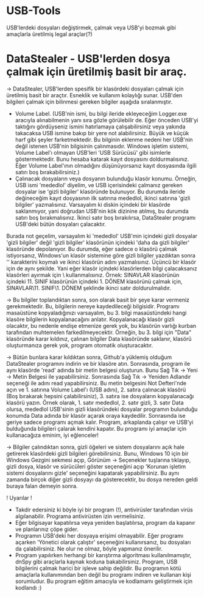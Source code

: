 # USB-Tools
USB'lerdeki dosyaları değiştirmek, çalmak veya USB'yi bozmak gibi amaçlarla üretilmiş legal araçlar(?)

# DataStealer - USB'lerden dosya çalmak için üretilmiş basit bir araç.

-> DataStealer, USB'lerden spesifik bir klasördeki dosyaları çalmak için üretilmiş basit bir araçtır. Esneklik ve kullanım kolaylığı sunar. USB'den bilgileri çalmak için bilinmesi gereken bilgiler aşağıda sıralanmıştır.

* Volume Label. (USB'nin ismi, bu bilgi ileride ekleyeceğim Logger.exe aracıyla alınabilmenin yanı sıra gözle görülebilir de. Eğer önceden USB'yi taktığını gördüyseniz ismini hatırlamaya çalışabilirsiniz veya yakında takacaksa USB ismine bakıp bir yere not alabilirsiniz. Büyük ve küçük harf gibi şeyler farketmektedir. Bu bilginin eklenme nedeni her USB'nin değil istenen USB'nin bilgisinin çalınmasıdır. Windows işletim sistemi, Volume Label'ı olmayan USB'leri 'USB Sürücüsü' gibi isimlerle göstermektedir. Bunu hesaba katarak kayıt dosyasını doldurmalısınız. Eğer Volume Label'ının olmadığını düşünüyorsanız kayıt dosyasında ilgili satırı boş bırakabilirsiniz.)
* Çalınacak dosyaların veya dosyanın bulunduğu klasör konumu. Örneğin, USB ismi 'mededlol' diyelim, ve USB içerisindeki çalmanız gereken dosyalar ise 'gizli bilgiler' klasöründe bulunuyor. Bu durumda ileride değineceğim kayıt dosyasının ilk satırına mededlol, ikinci satırına 'gizli bilgiler' yazmalısınız. Varsayalım ki diskin içindeki bir klasörde saklanmıyor, yani doğrudan USB'nin kök dizinine atılmış, bu durumda satırı boş bırakmalısınız. İkinci satır boş bırakılırsa, DataStealer programı USB'deki bütün dosyaları çalacaktır.

Burada not geçelim, varsayalım ki 'mededlol' USB'min içindeki gizli dosyalar 'gizli bilgiler' değil 'gizli bilgiler' klasörünün içindeki 'daha da gizli bilgiler' klasöründe depolanıyor. Bu durumda, eğer sadece o klasörü çalmak istiyorsanız, Windows'un klasör sistemine göre gizli bilgiler yazdıktan sonra '\' karakterini koymalı ve ikinci klasörün adını yazmalısınız. Üçüncü bir klasör için de aynı şekilde. Yani eğer klasör içindeki klasörlerden bilgi çalacaksanız klasörleri ayırmak için \ kullanmalısınız. Örnek:
SINAVLAR klasörünün içindeki 11. SINIF klasörünün içindeki 1. DÖNEM klasörünü çalmak için, 
SINAVLAR\11. SINIF\1. DÖNEM şeklinde ikinci satır doldurulmalıdır.

-> Bu bilgiler toplandıktan sonra, son olarak basit bir şeye karar vermeniz gerekmektedir. Bu, bilgilerin nereye kaydedileceği bilgisidir. Programı masaüstüne kopyaladığınızı varsayalım, bu 3. bilgi masaüstündeki hangi klasöre bilgilerin kopyalanacağını anlatır. Kopyalanacağı klasör gizli olacaktır, bu nedenle endişe etmenize gerek yok, bu klasörün varlığı kurban tarafından muhtemelen farkedilmeyecektir. Örneğin, bu 3. bilgi için "Data" klasöründe karar kıldınız, çalınan bilgiler Data klasöründe saklanır, klasörü oluşturmanıza gerek yok, program otomatik oluşturacaktır.

-> Bütün bunlara karar kıldıktan sonra, Github'a yüklemiş olduğum DataStealer programını indirin ve bir klasöre atın. Sonrasında, program ile aynı klasörde 'read' adında bir metin belgesi oluşturun. Bunu Sağ Tık -> Yeni -> Metin Belgesi ile yapabilirsiniz. Sonrasında Sağ Tık -> Yeniden Adlandır seçeneği ile adını read yapabilirsiniz. Bu metin belgesini Not Defteri'nde açın ve 1. satırına Volume Label'ı (USB adını), 2. satıra çalınacak klasörü (Boş bırakarak hepsini çalabilirsiniz), 3. satıra ise dosyaların kopyalanacağı klasörü yazın. Örnek olarak, 1. satır mededlol, 2. satır gizli, 3. satır Data olursa, mededlol USB'sinin gizli klasöründeki dosyalar programın bulunduğu konumda Data adında bir klasör açarak oraya kaydedilir. Sonrasında ise geriye sadece programı açmak kalır. Program, arkaplanda çalışır ve USB'yi bulduğunda bilgileri çalarak kendini kapatır. Bu programı iyi amaçlar için kullanacağıza eminim, iyi eğlenceler!

-> Bilgiler çalındıktan sonra, gizli öğeleri ve sistem dosyalarını açık hale getirerek klasördeki gizli bilgileri görebilirsiniz. Bunu, Windows 10 için bir Windows Gezgini sekmesi açıp, Görünüm -> Seçenekler tuşlarına tıklayıp, gizli dosya, klasör ve sürücüleri göster seçeneğini açıp 'Korunan işletim sistemi dosyalarını gizle' seçeneğini kapatarak yapabilirsiniz. Bu aynı zamanda birçok diğer gizli dosyayı da gösterecektir, bu dosya nereden geldi buraya falan demeyin sonra. 

! Uyarılar !
* Takdir edersiniz ki böyle iyi bir program (!), antivirüsler tarafından virüs algılanabilir. Programa antivirüsten izin vermelisiniz.
* Eğer bilgisayar kapatılırsa veya yeniden başlatılırsa, program da kapanır ve planlarınız çöpe gider.
* Programın USB'deki her dosyaya erişimi olmayabilir. Eğer programı açarken 'Yönetici olarak çalıştır' seçeneğini kullanırsanız, bu dosyaları da çalabilirsiniz. Ne olur ne olmaz, böyle yapmanız önerilir.
* Program yapılırken herhangi bir karıştırma algoritması kullanılmamıştır, dnSpy gibi araçlarla kaynak koduna bakabilirsiniz. Program, USB bilgilerini çalmak harici bir işleve sahip değildir. Bu programın kötü amaçlarla kullanımından ben değil bu programı indiren ve kullanan kişi sorumludur. Bu program eğitim amacıyla ve kodlamamı geliştirmek için kodlandı :)
